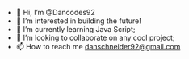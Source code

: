 - 👋 Hi, I’m @Dancodes92
- 👀 I’m interested in building the future!
- 🌱 I’m currently learning Java Script;
- 💞️ I’m looking to collaborate on any cool project;
- 📫 How to reach me danschneider92@gmail.com

<!---
Dancodes92/Dancodes92 is a ✨ special ✨ repository because its `README.md` (this file) appears on your GitHub profile.
You can click the Preview link to take a look at your changes.
--->
